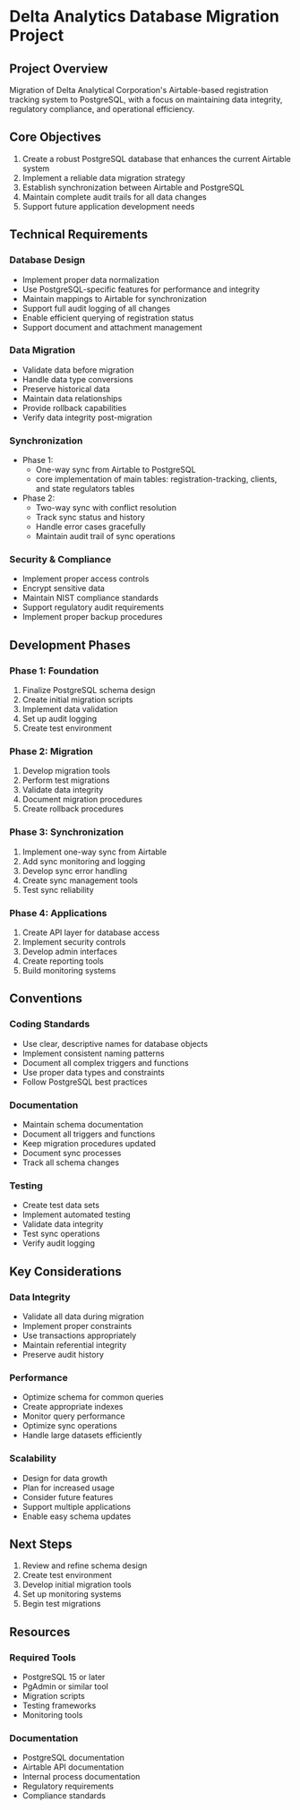 # Delta Analytics Database Migration Project

## Project Overview
Migration of Delta Analytical Corporation's Airtable-based registration tracking system to PostgreSQL, with a focus on maintaining data integrity, regulatory compliance, and operational efficiency.

## Core Objectives
1. Create a robust PostgreSQL database that enhances the current Airtable system
2. Implement a reliable data migration strategy
3. Establish synchronization between Airtable and PostgreSQL
4. Maintain complete audit trails for all data changes
5. Support future application development needs

## Technical Requirements

### Database Design
- Implement proper data normalization
- Use PostgreSQL-specific features for performance and integrity
- Maintain mappings to Airtable for synchronization
- Support full audit logging of all changes
- Enable efficient querying of registration status
- Support document and attachment management

### Data Migration
- Validate data before migration
- Handle data type conversions
- Preserve historical data
- Maintain data relationships
- Provide rollback capabilities
- Verify data integrity post-migration

### Synchronization
- Phase 1: 
  - One-way sync from Airtable to PostgreSQL
  - core implementation of main tables: registration-tracking, clients, and state regulators tables
- Phase 2: 
  - Two-way sync with conflict resolution
  - Track sync status and history
  - Handle error cases gracefully
  - Maintain audit trail of sync operations

### Security & Compliance
- Implement proper access controls
- Encrypt sensitive data
- Maintain NIST compliance standards
- Support regulatory audit requirements
- Implement proper backup procedures

## Development Phases

### Phase 1: Foundation
1. Finalize PostgreSQL schema design
2. Create initial migration scripts
3. Implement data validation
4. Set up audit logging
5. Create test environment

### Phase 2: Migration
1. Develop migration tools
2. Perform test migrations
3. Validate data integrity
4. Document migration procedures
5. Create rollback procedures

### Phase 3: Synchronization
1. Implement one-way sync from Airtable
2. Add sync monitoring and logging
3. Develop sync error handling
4. Create sync management tools
5. Test sync reliability

### Phase 4: Applications
1. Create API layer for database access
2. Implement security controls
3. Develop admin interfaces
4. Create reporting tools
5. Build monitoring systems

## Conventions

### Coding Standards
- Use clear, descriptive names for database objects
- Implement consistent naming patterns
- Document all complex triggers and functions
- Use proper data types and constraints
- Follow PostgreSQL best practices

### Documentation
- Maintain schema documentation
- Document all triggers and functions
- Keep migration procedures updated
- Document sync processes
- Track all schema changes

### Testing
- Create test data sets
- Implement automated testing
- Validate data integrity
- Test sync operations
- Verify audit logging

## Key Considerations

### Data Integrity
- Validate all data during migration
- Implement proper constraints
- Use transactions appropriately
- Maintain referential integrity
- Preserve audit history

### Performance
- Optimize schema for common queries
- Create appropriate indexes
- Monitor query performance
- Optimize sync operations
- Handle large datasets efficiently

### Scalability
- Design for data growth
- Plan for increased usage
- Consider future features
- Support multiple applications
- Enable easy schema updates

## Next Steps

1. Review and refine schema design
2. Create test environment
3. Develop initial migration tools
4. Set up monitoring systems
5. Begin test migrations

## Resources

### Required Tools
- PostgreSQL 15 or later
- PgAdmin or similar tool
- Migration scripts
- Testing frameworks
- Monitoring tools

### Documentation
- PostgreSQL documentation
- Airtable API documentation
- Internal process documentation
- Regulatory requirements
- Compliance standards